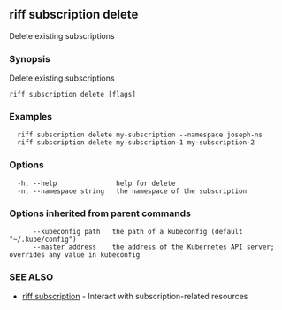 ## riff subscription delete

Delete existing subscriptions

### Synopsis

Delete existing subscriptions

```
riff subscription delete [flags]
```

### Examples

```
  riff subscription delete my-subscription --namespace joseph-ns
  riff subscription delete my-subscription-1 my-subscription-2
```

### Options

```
  -h, --help               help for delete
  -n, --namespace string   the namespace of the subscription
```

### Options inherited from parent commands

```
      --kubeconfig path   the path of a kubeconfig (default "~/.kube/config")
      --master address    the address of the Kubernetes API server; overrides any value in kubeconfig
```

### SEE ALSO

* [riff subscription](riff_subscription.md)	 - Interact with subscription-related resources

